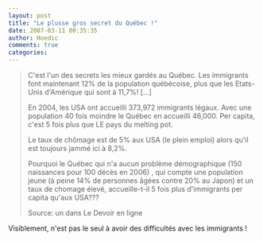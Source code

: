 ```yaml
---
layout: post
title: "Le plusse gros secret du Québec !"
date: 2007-03-11 00:35:35
author: Hoedic
comments: true
categories: 
---
```



<blockquote class="citation">C'est l'un des secrets les mieux gardés au Québec. Les immigrants font maintenant 12% de la population québécoise, plus que les Etats-Unis d'Amérique qui sont à 11,7%! [...]

En 2004, les USA ont accueilli 373,972 immigrants légaux. Avec une population 40 fois moindre le Québec en accueilli 46,000. Per capita, c'est 5 fois plus que LE pays du melting pot.

Le taux de chômage est de 5% aux USA (le plein emploi) alors qu'il est toujours jammé ici à 8,2%.

Pourquoi le Québec qui n'a aucun problème démographique (150 naissances pour 100 décès en 2006) , qui compte une population jeune (à peine 14% de personnes âgées contre 20% au Japon) et un taux de chomage élevé, accueille-t-il 5 fois plus d'immigrants per capita qu'aux USA???

Source: un  dans Le Devoir en ligne</blockquote>

Visiblement,  n'est pas le seul à avoir des difficultés avec les immigrants !